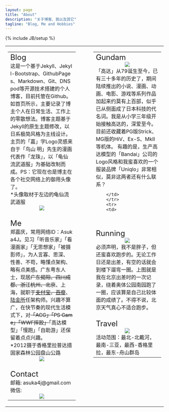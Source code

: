 ```yaml
---
layout: page
title: "About"
description: "关于博客、我以及其它"
tagline: "Blog, Me and Hobbies"
---
```

{% include JB/setup %}
<table border="0" cellpadding="0" style="word-break:break-all; word-wrap:break-all;">
<tr valign="top">
<td width="46%">
    <table>
        <tr>
        <td>
<font size="5">Blog</font></br>
这是一个基于Jekyll、Jekyll-Bootstrap、GithubPages、Markdown、Git、DNSpod等开源技术搭建的个人博客，目前托管在Github。如首页所示，主要记录了博主个人在日常生活、工作上的零散想法。博客主题基于Jekyll的原生主题修改，以日系极简风格为主线设计。主页的「嘉」字Logo灵感来自于「鸟山 明」先生的漫画代表作「龙珠」，以「龟仙流武道服」为基础改制而成。PS：它现在也是博主在各个社交网络上的御用头像了。</br>
*头像取材于左边的龟仙流武道服
<center><img src="http://pic.yupoo.com/asuka4j/D3N4FigU/medium.jpg"></center>
        </td>
        </tr>
        <tr>
        <td>
</br>
<font size="5">Me</font></br>
郑嘉庆，常用网络ID：Asuka4J。见习「听音乐家」「看漫画家」「无思想家」「被摄影师」，为人言寡、思深、性善、不苟，略懂点架构、略有点美感。广东粤东人士，现居<del>广东揭阳、四川成都、浙江杭州、北京</del>、上海，就职于<del><a href="http://www.alipay.com">支付宝</a>、<a href="http://www.baidu.com">百度</a></del>、<a href="http://www.lufax.com">陆金所</a>任架构师。兴趣不算广，在快节奏的现代生活模式下，对<del>「ACG」「PS Game」「WWF摔跤」</del>「高达模型」「慢跑」「自助游」还保留着点点兴趣。</br>
*2012摄于香格里拉普达措国家森林公园盘山公路
<center><img src="http://pic.yupoo.com/asuka4j/D3OeGtHa/medium.jpg"/></center>
        </td>
        </tr>
        <tr>
        <td>
</br>
<font size="5">Contact</font></br>
邮箱: asuka4j@gmail.com</br>
微信:   
<center><img src="http://pic.yupoo.com/asuka4j/CwQAQzfD/small.jpg"></center>
        </td>
        </tr>
    </table> 
</td>
<td width="8%">
</td>
<td width="46%">
    <table>
        <tr>
        <td>
<font size="5">Gundam</font></br>
<center><img src="http://pic.yupoo.com/asuka4j/D3OeE4v3/medium.jpg"></center>
「高达」从79诞生至今，已有三十多年的历史了，期间陆续推出的小说、漫画、动画、电影、游戏等系列作品加起来约莫有上百部，似乎已从侧面成了日本科技的代名词。我是从小学三年级开始接触高达的，深爱至今。目前还收藏着PG版Strick、MG版的HiV、Ex-S、MkII等机体。
有趣的是，生产高达模型的「Bandai」公司的Logo风格和我蛮喜欢的一个服装品牌「Uniqlo」非常相似，莫非这两者还有什么联系？

        </td>
        </tr>
        <tr>
        <td>
</br>
</br>
<font size="5">Running</font></br>
<center><img src="http://pic.yupoo.com/asuka4j/D3OeH6CD/medium.jpg"></center>
必须声明，我不是胖子，但还蛮喜欢跑步的。无论工作日还是出差，有空的话就会到楼下遛弯一圈。上图就是我在北京出差时的一次记录，绕着奥体公园南园跑了一圈，应该算是自己比较体面的成绩了。不得不说，北京天气真心不适合跑步。
        </td>
        </tr>
        <tr>
        <td>
</br>
<font size="5">Travel</font></br>
<center><img src="http://pic.yupoo.com/asuka4j/D3OeHJac/medium.jpg"></center>
活动范围：最北-北戴河，最南-三亚，最西-香格里拉，最东-舟山群岛
        </td>
        </tr>
    </table> 
</td>
</tr>
</table>
  
  